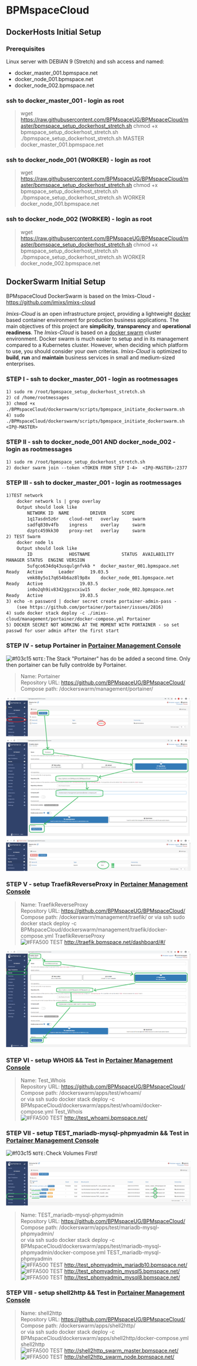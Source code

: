 # BPMspaceCloud

## DockerHosts Initial Setup

### Prerequisites
Linux server with DEBIAN 9 (Stretch) and ssh access and named:
- docker_master_001.bpmspace.net
- docker_node_001.bpmspace.net
- docker_node_002.bpmspace.net

### ssh to docker_master_001 - login as root 
>wget https://raw.githubusercontent.com/BPMspaceUG/BPMspaceCloud/master/bpmspace_setup_dockerhost_stretch.sh
>chmod +x bpmspace_setup_dockerhost_stretch.sh
>./bpmspace_setup_dockerhost_stretch.sh MASTER docker_master_001.bpmspace.net

### ssh to docker_node_001 (WORKER) - login as root
>wget https://raw.githubusercontent.com/BPMspaceUG/BPMspaceCloud/master/bpmspace_setup_dockerhost_stretch.sh
>chmod +x bpmspace_setup_dockerhost_stretch.sh
>./bpmspace_setup_dockerhost_stretch.sh WORKER docker_node_001.bpmspace.net

### ssh to docker_node_002 (WORKER) - login as root
>wget https://raw.githubusercontent.com/BPMspaceUG/BPMspaceCloud/master/bpmspace_setup_dockerhost_stretch.sh
>chmod +x bpmspace_setup_dockerhost_stretch.sh
>./bpmspace_setup_dockerhost_stretch.sh WORKER docker_node_002.bpmspace.net

## DockerSwarm Initial Setup

BPMspaceCloud DockerSwarm is based on the Imixs-Cloud - https://github.com/imixs/imixs-cloud

_Imixs-Cloud_ is an open infrastructure project, providing a lightweight [docker](https://www.docker.com/) based container environment for production business applications. The main objectives of this project are **simplicity**, **transparency** and **operational readiness**. 
The _Imixs-Cloud_ is based on a [docker swarm](https://docs.docker.com/engine/swarm/) cluster environment.
Docker swarm is much easier to setup and in its management compared to a Kubernetes cluster. However, when deciding which platform  to use, you should consider your own criterias. _Imixs-Cloud_ is optimized to **build**, **run** and **maintain** business services in small and medium-sized enterprises.

### STEP I - ssh to docker_master_001 - login as rootmessages
	1) sudo rm /root/bpmspace_setup_dockerhost_stretch.sh 
	2) cd /home/rootmessages
	3) chmod +x ./BPMspaceCloud/dockerswarm/scripts/bpmspace_initiate_dockerswarm.sh
	4) sudo ./BPMspaceCloud/dockerswarm/scripts/bpmspace_initiate_dockerswarm.sh <IP@-MASTER>
	
### STEP II - ssh to docker_node_001 AND docker_node_002 - login as rootmessages
	1) sudo rm /root/bpmspace_setup_dockerhost_stretch.sh
	2) docker swarm join --token <TOKEN FROM STEP I-4>  <IP@-MASTER>:2377
	
### STEP III - ssh to docker_master_001 - login as rootmessages
	1)TEST network
		docker network ls | grep overlay
		Output should look like
			NETWORK ID	NAME		DRIVER		SCOPE
			1q17asdn5z6r	cloud-net	overlay		swarm
			sadfq830v4fb	ingress		overlay		swarm
			dzptc459kk30	proxy-net	overlay		swarm
	2) TEST Swarm 
		docker node ls
		Output should look like
			ID				HOSTNAME			STATUS	AVAILABILITY	MANAGER STATUS	ENGINE VERSION
			5ufqco634dq43usqulgnfvkb *	docker_master_001.bpmspace.net	Ready	Active		Leader		19.03.5
			vmk88y5o17q654b6az8l9p8x	docker_node_001.bpmspace.net	Ready	Active				19.03.5
			in0o2qh9iv8342ggzxcxiw15	docker_node_002.bpmspace.net	Ready	Active				19.03.5
	3) echo -n password | docker secret create portainer-admin-pass -
		(see https://github.com/portainer/portainer/issues/2816)
	4) sudo docker stack deploy -c ./imixs-cloud/management/portainer/docker-compose.yml Portainer
	5) DOCKER SECRET NOT WORKING AT THE MOMENT WITH PORTAINER - so set passwd for user admin after the first start

### STEP IV - setup Portainer in [Portainer Management Console](http:/bpmspace.net:8880)

![#f03c15](https://placehold.it/15/f03c15/000000?text=+) `NOTE:`The Stack "Portainer" has do be added a second time. Only then portainer can be fully controlde by Portainer.

> Name:	Portainer  
> Repository URL:	https://github.com/BPMspaceUG/BPMspaceCloud/  
> Compose path: /dockerswarm/management/portainer/  
	
![Portainer](https://github.com/BPMspaceUG/BPMspaceCloud/blob/master/_img/PORTAINER_SETUP_STACK_Portainer.png "Portainer")

### STEP V - setup TraefikReverseProxy in [Portainer Management Console](http:/bpmspace.net:8880)

> Name:	TraefikReverseProxy  
> Repository URL:	https://github.com/BPMspaceUG/BPMspaceCloud/  
> Compose path: /dockerswarm/management/traefik/
> or via ssh sudo docker stack deploy -c BPMspaceCloud/dockerswarm/management/traefik/docker-compose.yml TraefikReverseProxy  
> ![#FFA500](https://placehold.it/15/FFA500/000000?text=+) TEST http://traefik.bpmspace.net/dashboard/#/  

![TraefikReverseProxy](https://github.com/BPMspaceUG/BPMspaceCloud/blob/master/_img/PORTAINER_SETUP_STACK_TraefikReverseProxy.png "TraefikReverseProxy")

### STEP VI - setup WHOIS && Test in [Portainer Management Console](http:/bpmspace.net:8880)

> Name:	Test_Whois  
> Repository URL:	https://github.com/BPMspaceUG/BPMspaceCloud/  
> Compose path: /dockerswarm/apps/test/whoami/  
> or via ssh sudo docker stack deploy -c BPMspaceCloud/dockerswarm/apps/test/whoami/docker-compose.yml Test_Whois  
> ![#FFA500](https://placehold.it/15/FFA500/000000?text=+) TEST http://test_whoami.bpmspace.net/  

### STEP VII - setup TEST_mariadb-mysql-phpmyadmin && Test in [Portainer Management Console](http:/bpmspace.net:8880)

![#f03c15](https://placehold.it/15/f03c15/000000?text=+) `NOTE:`Check Volumes First!

![SETUP Volumes](https://github.com/BPMspaceUG/BPMspaceCloud/blob/master/_img/PORTAINER_SETUP_VOLUMES_mariadb-mysql-phpmyadmin_TEST.png "SETUP Volumes")


> Name:	TEST_mariadb-mysql-phpmyadmin  
> Repository URL:	https://github.com/BPMspaceUG/BPMspaceCloud/  
> Compose path: /dockerswarm/apps/test/mariadb-mysql-phpmyadmin/  
> or via ssh  sudo docker stack deploy -c BPMspaceCloud/dockerswarm/apps/test/mariadb-mysql-phpmyadmin/docker-compose.yml TEST_mariadb-mysql-phpmyadmin  
> ![#FFA500](https://placehold.it/15/FFA500/000000?text=+) TEST http://test_phpmyadmin_mariadb10.bpmspace.net/  
> ![#FFA500](https://placehold.it/15/FFA500/000000?text=+) TEST http://test_phpmyadmin_mysql5.bpmspace.net/  
> ![#FFA500](https://placehold.it/15/FFA500/000000?text=+) TEST http://test_phpmyadmin_mysql8.bpmspace.net/  

### STEP VIII - setup shell2http && Test in [Portainer Management Console](http:/bpmspace.net:8880)
> Name:	shell2http  
> Repository URL:	https://github.com/BPMspaceUG/BPMspaceCloud/  
> Compose path: /dockerswarm/apps/shell2http/  
> or via ssh  sudo docker stack deploy -c BPMspaceCloud/dockerswarm/apps/shell2http/docker-compose.yml shell2http  
> ![#FFA500](https://placehold.it/15/FFA500/000000?text=+) TEST http://shell2http_swarm_master.bpmspace.net/  
> ![#FFA500](https://placehold.it/15/FFA500/000000?text=+) TEST http://shell2http_swarm_node.bpmspace.net/  
